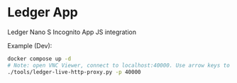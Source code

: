# Ledger App

Ledger Nano S Incognito App JS integration

Example (Dev):

```bash
docker compose up -d
# Note: open VNC Viewer, connect to localhost:40000. Use arrow keys to navigate
./tools/ledger-live-http-proxy.py -p 40000
```